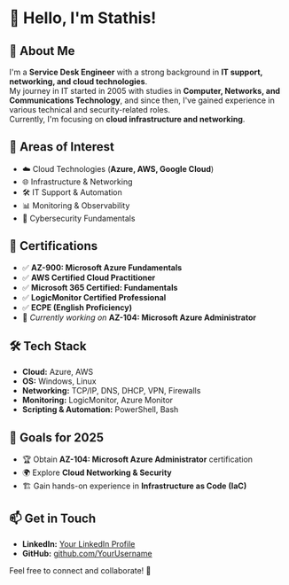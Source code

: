 # 👋 Hello, I'm Stathis!

## 💼 About Me
I'm a **Service Desk Engineer** with a strong background in **IT support, networking, and cloud technologies**.  
My journey in IT started in 2005 with studies in **Computer, Networks, and Communications Technology**, and since then, I've gained experience in various technical and security-related roles.  
Currently, I'm focusing on **cloud infrastructure and networking**.

## 🎯 Areas of Interest
- ☁️ Cloud Technologies (**Azure, AWS, Google Cloud**)
- 🌐 Infrastructure & Networking
- 🛠️ IT Support & Automation
- 📊 Monitoring & Observability
- 🔐 Cybersecurity Fundamentals

## 📜 Certifications
- ✅ **AZ-900: Microsoft Azure Fundamentals**
- ✅ **AWS Certified Cloud Practitioner**
- ✅ **Microsoft 365 Certified: Fundamentals**
- ✅ **LogicMonitor Certified Professional**
- ✅ **ECPE (English Proficiency)**  
- 📖 *Currently working on* **AZ-104: Microsoft Azure Administrator**

## 🛠️ Tech Stack
- **Cloud:** Azure, AWS  
- **OS:** Windows, Linux  
- **Networking:** TCP/IP, DNS, DHCP, VPN, Firewalls  
- **Monitoring:** LogicMonitor, Azure Monitor  
- **Scripting & Automation:** PowerShell, Bash  

## 📌 Goals for 2025
- 🏆 Obtain **AZ-104: Microsoft Azure Administrator** certification  
- 🌍 Explore **Cloud Networking & Security**  
- 🏗 Gain hands-on experience in **Infrastructure as Code (IaC)**  

## 📫 Get in Touch
- **LinkedIn:** <a href="https://www.linkedin.com/in/YourProfile/" target="_blank">Your LinkedIn Profile</a>  
- **GitHub:** <a href="https://github.com/YourUsername" target="_blank">github.com/YourUsername</a>   

Feel free to connect and collaborate! 🚀

